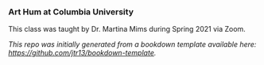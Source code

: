 
### Art Hum at Columbia University


This class was taught by Dr. Martina Mims during Spring 2021 via Zoom. 



*This repo was initially generated from a bookdown template available here: https://github.com/jtr13/bookdown-template.*
